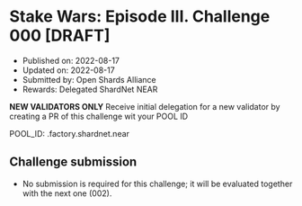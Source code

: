 # Stake Wars: Episode III. Challenge 000 [DRAFT]
* Published on: 2022-08-17
* Updated on: 2022-08-17
* Submitted by: Open Shards Alliance
* Rewards: Delegated ShardNet NEAR

**NEW VALIDATORS ONLY**
Receive initial delegation for a new validator by creating a PR of this challenge wit your POOL ID

POOL_ID: <POOLID>.factory.shardnet.near

## Challenge submission

* No submission is required for this challenge; it will be evaluated together with the next one (002). 
